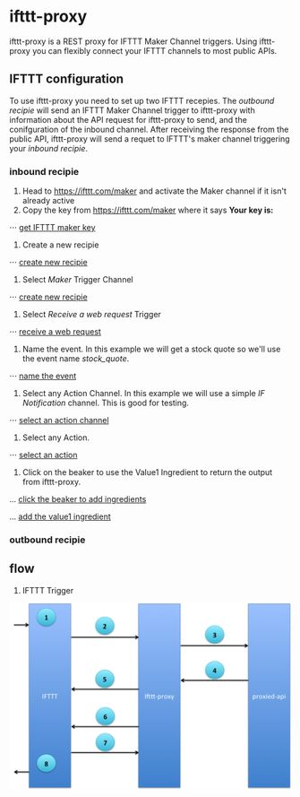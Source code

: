 # ifttt-proxy
ifttt-proxy is a REST proxy for IFTTT Maker Channel triggers.  Using ifttt-proxy you can flexibly connect your IFTTT channels to most public APIs.

## IFTTT configuration
To use ifttt-proxy you need to set up two IFTTT recepies.  The *outbound recipie* will send an IFTTT Maker Channel trigger to ifttt-proxy with information about the API request for ifttt-proxy to send, and the conifguration of the inbound channel.  After receiving the response from the public API, ifttt-proxy will send a requet to IFTTT's maker channel triggering your *inbound recipie*.
### inbound recipie
1. Head to https://ifttt.com/maker and activate the Maker channel if it isn't already active
1. Copy the key from https://ifttt.com/maker where it says **Your key is:**

⋅⋅⋅ [get IFTTT maker key](/documentation/walkthrough/w0.png)

1. Create a new recipie

⋅⋅⋅ [create new recipie](/documentation/walkthrough/w1.png)

1. Select *Maker* Trigger Channel

⋅⋅⋅ [create new recipie](/documentation/walkthrough/w2.png)

1. Select *Receive a web request* Trigger

⋅⋅⋅ [receive a web request](/documentation/walkthrough/w3.png)

1. Name the event.  In this example we will get a stock quote so we'll use the event name *stock_quote*.

⋅⋅⋅ [name the event](/documentation/walkthrough/w4.png)

1. Select any Action Channel.  In this example we will use a simple *IF Notification* channel.  This is good for testing.

⋅⋅⋅ [select an action channel](/documentation/walkthrough/w5.png)

1. Select any Action.

⋅⋅⋅ [select an action](/documentation/walkthrough/w6.png)

1. Click on the beaker to use the Value1 Ingredient to return the output from ifttt-proxy.

... [click the beaker to add ingredients](/documentation/walkthrough/w7.png)

... [add the value1 ingredient](/documentation/walkthrough/w7b.png)



### outbound recipie


## flow
1. IFTTT Trigger 

![ifttt-proxy architecture overview](/documentation/arch-overview.png)
